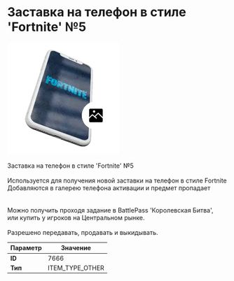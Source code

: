 # Заставка на телефон в стиле 'Fortnite' №5

![Item Image](../img/7666.webp?raw=true)

Заставка на телефон в стиле 'Fortnite' №5<br><br>Используется для получения новой заставки на телефон в стиле Fortnite<br>Добавляются в галерею телефона активации и предмет пропадает<br><br><br>Можно получить проходя задание в BattlePass 'Королевская Битва',<br>или купить у игроков на Центральном рынке.<br><br>Разрешено передавать, продавать и выкидывать.


| Параметр | Значение |
|----------|----------|
| **ID** | 7666 |
| **Тип** | ITEM_TYPE_OTHER |

